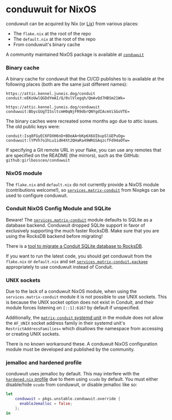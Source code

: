 # conduwuit for NixOS

conduwuit can be acquired by Nix (or [Lix][lix]) from various places:

* The `flake.nix` at the root of the repo
* The `default.nix` at the root of the repo
* From conduwuit's binary cache

A community maintained NixOS package is available at [`conduwuit`](https://search.nixos.org/packages?channel=unstable&show=conduwuit&from=0&size=50&sort=relevance&type=packages&query=conduwuit)

### Binary cache

A binary cache for conduwuit that the CI/CD publishes to is available at the
following places (both are the same just different names):

```
https://attic.kennel.juneis.dog/conduit
conduit:eEKoUwlQGDdYmAI/Q/0slVlegqh/QmAvQd7HBSm21Wk=

https://attic.kennel.juneis.dog/conduwuit
conduwuit:BbycGUgTISsltcmH0qNjFR9dbrQNYgdIAcmViSGoVTE=
```

The binary caches were recreated some months ago due to attic issues. The old public
keys were:

```
conduit:Isq8FGyEC6FOXH6nD+BOeAA+bKp6X6UIbupSlGEPuOg=
conduwuit:lYPVh7o1hLu1idH4Xt2QHaRa49WRGSAqzcfFd94aOTw=
```


If specifying a Git remote URL in your flake, you can use any remotes that
are specified on the README (the mirrors), such as the GitHub: `github:girlbossceo/conduwuit`

### NixOS module

The `flake.nix` and `default.nix` do not currently provide a NixOS module (contributions
welcome!), so [`services.matrix-conduit`][module] from Nixpkgs can be used to configure
conduwuit.

### Conduit NixOS Config Module and SQLite

Beware! The [`services.matrix-conduit`][module] module defaults to SQLite as a database backend.
Conduwuit dropped SQLite support in favor of exclusively supporting the much faster RocksDB.
Make sure that you are using the RocksDB backend before migrating!

There is a [tool to  migrate a Conduit SQLite database to
RocksDB](https://github.com/ShadowJonathan/conduit_toolbox/).

If you want to run the latest code, you should get conduwuit from the `flake.nix`
or `default.nix` and set [`services.matrix-conduit.package`][package]
appropriately to use conduwuit instead of Conduit.

### UNIX sockets

Due to the lack of a conduwuit NixOS module, when using the `services.matrix-conduit` module
it is not possible to use UNIX sockets. This is because the UNIX socket option does not exist
in Conduit, and their module forces listening on `[::1]:6167` by default if unspecified.

Additionally, the [`matrix-conduit` systemd unit][systemd-unit] in the module does not allow
the `AF_UNIX` socket address family in their systemd unit's `RestrictAddressFamilies=` which
disallows the namespace from accessing or creating UNIX sockets.

There is no known workaround these. A conduwuit NixOS configuration module must be developed and
published by the community.

### jemalloc and hardened profile

conduwuit uses jemalloc by default. This may interfere with the [`hardened.nix` profile][hardened.nix]
due to them using `scudo` by default. You must either disable/hide `scudo` from conduwuit, or
disable jemalloc like so:

```nix
let
    conduwuit = pkgs.unstable.conduwuit.override {
      enableJemalloc = false;
    };
in
```

[lix]: https://lix.systems/
[module]: https://search.nixos.org/options?channel=unstable&query=services.matrix-conduit
[package]: https://search.nixos.org/options?channel=unstable&query=services.matrix-conduit.package
[hardened.nix]: https://github.com/NixOS/nixpkgs/blob/master/nixos/modules/profiles/hardened.nix#L22
[systemd-unit]: https://github.com/NixOS/nixpkgs/blob/master/nixos/modules/services/matrix/conduit.nix#L132
